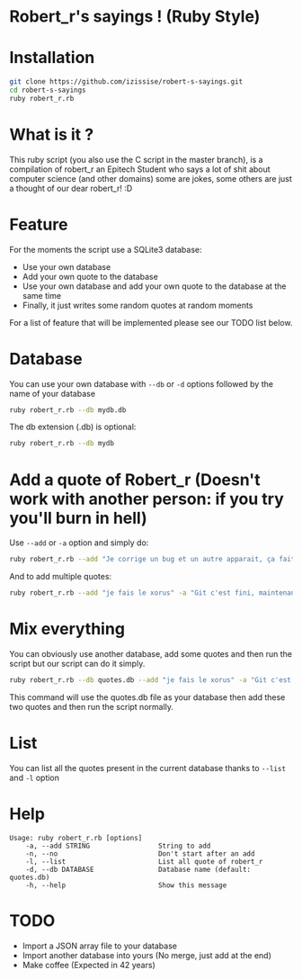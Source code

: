 Robert_r's sayings ! (Ruby Style)
==========

Installation
=====
```sh
git clone https://github.com/izissise/robert-s-sayings.git
cd robert-s-sayings
ruby robert_r.rb
```

What is it ?
=====

This ruby script (you also use the C script in the master branch), is a compilation of robert_r an Epitech Student who says a lot of shit about computer science (and other domains) some are jokes, some others are just a thought of our dear robert_r! :D

Feature
=====
For the moments the script use a SQLite3 database:

* Use your own database
* Add your own quote to the database
* Use your own database and add your own quote to the database at the same time
* Finally, it just writes some random quotes at random moments

For a list of feature that will be implemented please see our TODO list below.

Database
=====
You can use your own database with `--db` or `-d` options followed by the name of your database
```sh
ruby robert_r.rb --db mydb.db
```
The db extension (.db) is optional:
```sh
ruby robert_r.rb --db mydb
```

Add a quote of Robert_r (Doesn't work with another person: if you try you'll burn in hell)
=====
Use `--add` or `-a` option and simply do:
```sh
ruby robert_r.rb --add "Je corrige un bug et un autre apparait, ça fait une cascade de bug !"
```
And to add multiple quotes:
```sh
ruby robert_r.rb --add "je fais le xorus" -a "Git c'est fini, maintenant c'est l'afs ou rien"
```

Mix everything
=====
You can obviously use another database, add some quotes and then run the script but our script can do it simply.

```sh
ruby robert_r.rb --db quotes.db --add "je fais le xorus" -a "Git c'est fini, maintenant c'est l'afs ou rien"
```
This command will use the quotes.db file as your database then add these two quotes and then run the script normally.

List
=====
You can list all the quotes present in the current database thanks to `--list` and `-l` option

Help
=====
```
Usage: ruby robert_r.rb [options]
    -a, --add STRING                 String to add
    -n, --no                         Don't start after an add
    -l, --list                       List all quote of robert_r
    -d, --db DATABASE                Database name (default: quotes.db)
    -h, --help                       Show this message
```

TODO
=====
* Import a JSON array file to your database
* Import another database into yours (No merge, just add at the end)
* Make coffee (Expected in 42 years)